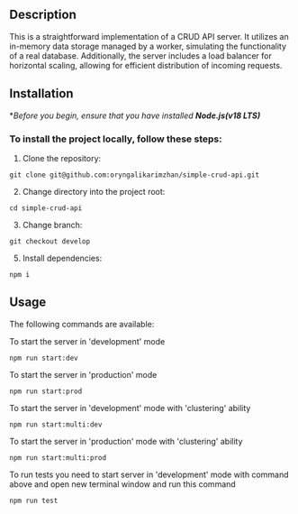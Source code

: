 ## Description
This is a straightforward implementation of a CRUD API server. It utilizes an in-memory data storage managed by a worker, simulating the functionality of a real database. Additionally, the server includes a load balancer for horizontal scaling, allowing for efficient distribution of incoming requests.

## Installation

**Before you begin, ensure that you have installed **Node.js(v18 LTS)***

### To install the project locally, follow these steps:

1. Clone the repository:

```
git clone git@github.com:oryngalikarimzhan/simple-crud-api.git
```

2. Change directory into the project root:

```
cd simple-crud-api
```

3. Change branch:

```
git checkout develop
```

5. Install dependencies:

```
npm i
```

## Usage

The following commands are available:

To start the server in 'development' mode

```
npm run start:dev
```

To start the server in 'production' mode

```
npm run start:prod
```

To start the server in 'development' mode with 'clustering' ability
```
npm run start:multi:dev
```

To start the server in 'production' mode with 'clustering' ability

```
npm run start:multi:prod
```

To run tests you need to start server in 'development' mode with command above and open new terminal window and run this command

```
npm run test
```
